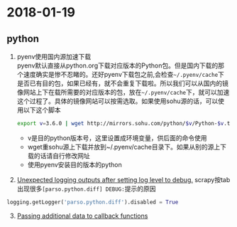 # 2018-01-19
## python
1. pyenv使用国内源加速下载  
    pyenv默认直接从python.org下载对应版本的Python包。但是国内下载的那个速度确实是惨不忍睹的。还好pyenv下载包之前,会检查`~/.pyenv/cache`下是否已有目的包，如果已经有，就不会重复下载啦。所以我们可以从国内的镜像网站上下在载所需要的对应版本的包，放在`~/.pyenv/cache`下，就可以加速这个过程了。具体的镜像网站可以按需选取。如果使用sohu源的话，可以使用以下这个脚本
    ```bash
    export v=3.6.0 | wget http://mirrors.sohu.com/python/$v/Python-$v.tar.xz -P ~/.pyenv/cache/; pyenv install $v
    ```
    * v是目的python版本号，这里设置成环境变量，供后面的命令使用
    * wget重sohu源上下载并放到~/.pyenv/cache目录下。如果从别的源上下载的话请自行修改网址
    * 使用pyenv安装目的版本的python

2. [Unexpected logging outputs after setting log level to debug.](https://github.com/ipython/ipython/issues/10946) scrapy按tab出现很多`[parso.python.diff] DEBUG:`提示的原因
```python
logging.getLogger('parso.python.diff').disabled = True
```

3. [Passing additional data to callback functions](https://docs.scrapy.org/en/latest/topics/request-response.html#topics-request-response-ref-request-callback-arguments)  
